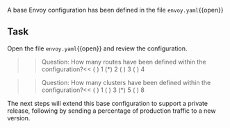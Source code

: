 A base Envoy configuration has been defined in the file `envoy.yaml`{{open}}

## Task

Open the file `envoy.yaml`{{open}} and review the configuration.

>>Question: How many routes have been defined within the configuration?<<
( ) 1
(*) 2
( ) 3
( ) 4

>>Question: How many clusters have been defined within the configuration?<<
( ) 1
( ) 3
(*) 5
( ) 8

The next steps will extend this base configuration to support a private release, following by sending a percentage of production traffic to a new version.